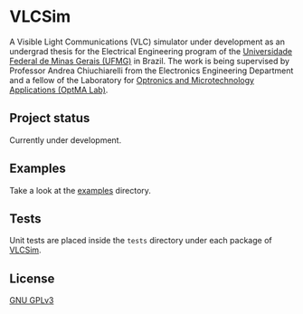 # VLCSim
A Visible Light Communications (VLC) simulator under development as an undergrad thesis for the Electrical Engineering 
program of the [Universidade Federal de Minas Gerais (UFMG)](https://ufmg.br) in Brazil. The work is being supervised 
by Professor Andrea Chiuchiarelli from the Electronics Engineering Department and a fellow of the Laboratory for 
[Optronics and Microtechnology Applications (OptMA Lab)](https://www.optmalab.com/).

## Project status
Currently under development. 

## Examples
Take a look at the [examples](examples) directory.

## Tests
Unit tests are placed inside the `tests` directory under each package of [VLCSim](VLCSim).

## License
[GNU GPLv3](https://choosealicense.com/licenses/gpl-3.0/)

